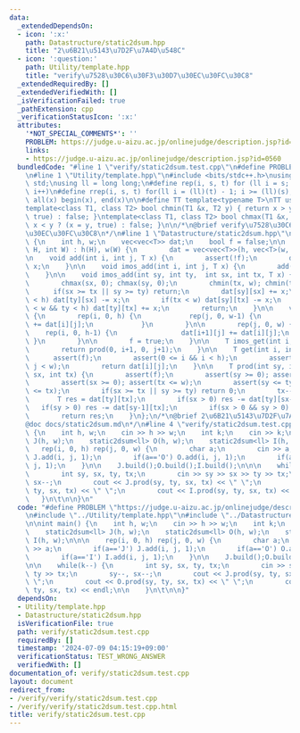 ```yaml
---
data:
  _extendedDependsOn:
  - icon: ':x:'
    path: Datastructure/static2dsum.hpp
    title: "2\u6B21\u5143\u7D2F\u7A4D\u548C"
  - icon: ':question:'
    path: Utility/template.hpp
    title: "verify\u7528\u30C6\u30F3\u30D7\u30EC\u30FC\u30C8"
  _extendedRequiredBy: []
  _extendedVerifiedWith: []
  _isVerificationFailed: true
  _pathExtension: cpp
  _verificationStatusIcon: ':x:'
  attributes:
    '*NOT_SPECIAL_COMMENTS*': ''
    PROBLEM: https://judge.u-aizu.ac.jp/onlinejudge/description.jsp?id=0560
    links:
    - https://judge.u-aizu.ac.jp/onlinejudge/description.jsp?id=0560
  bundledCode: "#line 1 \"verify/static2dsum.test.cpp\"\n#define PROBLEM \"https://judge.u-aizu.ac.jp/onlinejudge/description.jsp?id=0560\"\
    \n#line 1 \"Utility/template.hpp\"\n#include <bits/stdc++.h>\nusing namespace\
    \ std;\nusing ll = long long;\n#define rep(i, s, t) for (ll i = s; i < (ll)(t);\
    \ i++)\n#define rrep(i, s, t) for(ll i = (ll)(t) - 1; i >= (ll)(s); i--)\n#define\
    \ all(x) begin(x), end(x)\n\n#define TT template<typename T>\nTT using vec = vector<T>;\n\
    template<class T1, class T2> bool chmin(T1 &x, T2 y) { return x > y ? (x = y,\
    \ true) : false; }\ntemplate<class T1, class T2> bool chmax(T1 &x, T2 y) { return\
    \ x < y ? (x = y, true) : false; }\n\n/*\n@brief verify\u7528\u30C6\u30F3\u30D7\
    \u30EC\u30FC\u30C8\n*/\n#line 1 \"Datastructure/static2dsum.hpp\"\nTT struct static2dsum\
    \ {\n    int h, w;\n    vec<vec<T>> dat;\n    bool f = false;\n\n    static2dsum(int\
    \ H, int W) : h(H), w(W) {\n        dat = vec<vec<T>>(h, vec<T>(w, 0));\n    }\n\
    \n    void add(int i, int j, T x) {\n        assert(!f);\n        dat[i][j] +=\
    \ x;\n    }\n\n    void imos_add(int i, int j, T x) {\n        add(i, j, x);\n\
    \    }\n\n    void imos_add(int sy, int ty,  int sx, int tx, T x) {\n        assert(!f);\n\
    \        chmax(sx, 0); chmax(sy, 0);\n        chmin(tx, w); chmin(ty, h);\n  \
    \      if(sx >= tx || sy >= ty) return;\n        dat[sy][sx] += x;\n        if(ty\
    \ < h) dat[ty][sx] -= x;\n        if(tx < w) dat[sy][tx] -= x;\n        if(tx\
    \ < w && ty < h) dat[ty][tx] += x;\n        return;\n    }\n\n    void build()\
    \ {\n        rep(i, 0, h) {\n            rep(j, 0, w-1) {\n                dat[i][j+1]\
    \ += dat[i][j];\n            }\n        }\n\n        rep(j, 0, w) {\n        \
    \    rep(i, 0, h-1) {\n                dat[i+1][j] += dat[i][j];\n           \
    \ }\n        }\n\n        f = true;\n    }\n\n    T imos_get(int i, int j) {\n\
    \        return prod(0, i+1, 0, j+1);\n    }\n\n    T get(int i, int j) {\n  \
    \      assert(f);\n        assert(0 <= i && i < h);\n        assert(0 <= j &&\
    \ j < w);\n        return dat[i][j];\n    }\n\n    T prod(int sy, int ty, int\
    \ sx, int tx) {\n        assert(f);\n        assert(sy >= 0); assert(ty <= h);\n\
    \        assert(sx >= 0); assert(tx <= w);\n        assert(sy <= ty); assert(sx\
    \ <= tx);\n        if(sx >= tx || sy >= ty) return 0;\n        tx--, ty--;\n \
    \       T res = dat[ty][tx];\n        if(sx > 0) res -= dat[ty][sx-1];\n     \
    \   if(sy > 0) res -= dat[sy-1][tx];\n        if(sx > 0 && sy > 0) res += dat[sy-1][sx-1];\n\
    \        return res;\n    }\n};\n/*\n@brief 2\u6B21\u5143\u7D2F\u7A4D\u548C\n\
    @doc docs/static2dsum.md\n*/\n#line 4 \"verify/static2dsum.test.cpp\"\n\nint main()\
    \ {\n    int h, w;\n    cin >> h >> w;\n    int k;\n    cin >> k;\n    static2dsum<ll>\
    \ J(h, w);\n    static2dsum<ll> O(h, w);\n    static2dsum<ll> I(h, w);\n\n\n \
    \   rep(i, 0, h) rep(j, 0, w) {\n        char a;\n        cin >> a;\n        if(a=='J')\
    \ J.add(i, j, 1);\n        if(a=='O') O.add(i, j, 1);\n        if(a=='I') I.add(i,\
    \ j, 1);\n    }\n\n    J.build();O.build();I.build();\n\n\n    while(k--) {\n\
    \        int sy, sx, ty, tx;\n        cin >> sy >> sx >> ty >> tx;\n        sy--,\
    \ sx--;\n        cout << J.prod(sy, ty, sx, tx) << \" \";\n        cout << O.prod(sy,\
    \ ty, sx, tx) << \" \";\n        cout << I.prod(sy, ty, sx, tx) << endl;\n\n \
    \   }\n\t\n\n}\n"
  code: "#define PROBLEM \"https://judge.u-aizu.ac.jp/onlinejudge/description.jsp?id=0560\"\
    \n#include \"../Utility/template.hpp\"\n#include \"../Datastructure/static2dsum.hpp\"\
    \n\nint main() {\n    int h, w;\n    cin >> h >> w;\n    int k;\n    cin >> k;\n\
    \    static2dsum<ll> J(h, w);\n    static2dsum<ll> O(h, w);\n    static2dsum<ll>\
    \ I(h, w);\n\n\n    rep(i, 0, h) rep(j, 0, w) {\n        char a;\n        cin\
    \ >> a;\n        if(a=='J') J.add(i, j, 1);\n        if(a=='O') O.add(i, j, 1);\n\
    \        if(a=='I') I.add(i, j, 1);\n    }\n\n    J.build();O.build();I.build();\n\
    \n\n    while(k--) {\n        int sy, sx, ty, tx;\n        cin >> sy >> sx >>\
    \ ty >> tx;\n        sy--, sx--;\n        cout << J.prod(sy, ty, sx, tx) << \"\
    \ \";\n        cout << O.prod(sy, ty, sx, tx) << \" \";\n        cout << I.prod(sy,\
    \ ty, sx, tx) << endl;\n\n    }\n\t\n\n}"
  dependsOn:
  - Utility/template.hpp
  - Datastructure/static2dsum.hpp
  isVerificationFile: true
  path: verify/static2dsum.test.cpp
  requiredBy: []
  timestamp: '2024-07-09 04:15:19+09:00'
  verificationStatus: TEST_WRONG_ANSWER
  verifiedWith: []
documentation_of: verify/static2dsum.test.cpp
layout: document
redirect_from:
- /verify/verify/static2dsum.test.cpp
- /verify/verify/static2dsum.test.cpp.html
title: verify/static2dsum.test.cpp
---
```


